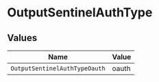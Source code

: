 # OutputSentinelAuthType


## Values

| Name                          | Value                         |
| ----------------------------- | ----------------------------- |
| `OutputSentinelAuthTypeOauth` | oauth                         |